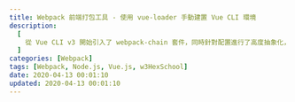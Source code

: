 ```yaml
---
title: Webpack 前端打包工具 - 使用 vue-loader 手動建置 Vue CLI 環境
description:
  [
    從 Vue CLI v3 開始引入了 webpack-chain 套件，同時針對配置進行了高度抽象化，我們不能以先前配置 Webpack 的方式進行撰寫，而是必須閱讀官方文件配置在專屬的 vue.config.js 檔案內才能起作用，是不是覺得這樣太麻煩了？不如我們依照自己習慣手動建置一個 Vue CLI 環境吧！,
  ]
categories: [Webpack]
tags: [Webpack, Node.js, Vue.js, w3HexSchool]
date: 2020-04-13 00:01:10
updated: 2020-04-13 00:01:10
---
```

